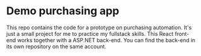 # Demo purchasing app

This repo contains the code for a prototype on purchasing automation. It's just a small project for me to practice my fullstack skills. This React front-end works together with a ASP.NET back-end. You can find the back-end in its own repository on the same account.